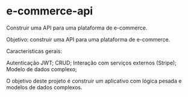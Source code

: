 # e-commerce-api
Construir uma API para uma plataforma de e-commerce.

Objetivo: construir uma API para uma plataforma de e-commerce.

Características gerais:

Autenticação JWT;
CRUD;
Interação com serviços externos (Stripe);
Modelo de dados complexo;

O objetivo deste projeto é construir um aplicativo com lógica pesada e modelos de dados complexos.
